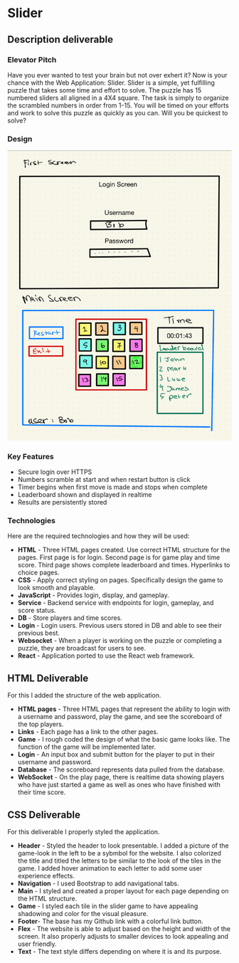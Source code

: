 # Slider
## Description deliverable
### Elevator Pitch
Have you ever wanted to test your brain but not over exhert it? Now is your chance with the Web Application: Slider.
Slider is a simple, yet fulfilling puzzle that takes some time and effort to solve. The puzzle has 15 numbered sliders all aligned in a 4X4 square. 
The task is simply to organize the scrambled numbers in order from 1-15. You will be timed on your efforts and work to solve this puzzle as quickly as you can.
Will you be quickest to solve?
### Design
![image of design of web application.](Cs260.png.png)

### Key Features
* Secure login over HTTPS
* Numbers scramble at start and when restart button is click
* Timer begins when first move is made and stops when complete
* Leaderboard shown and displayed in realtime
* Results are persistently stored

### Technologies
Here are the required technologies and how they will be used:
* **HTML** - Three HTML pages created. Use correct HTML structure for the pages. First page is for login. Second page is for game play and time score. Third page shows complete leaderboard and times. Hyperlinks to choice pages.
* **CSS** - Apply correct styling on pages. Specifically design the game to look smooth and playable.
* **JavaScript** - Provides login, display, and gameplay.
* **Service** - Backend service with endpoints for login, gameplay, and score status.
* **DB** - Store players and time scores.
* **Login** - Login users. Previous users stored in DB and able to see their previous best.
* **Websocket** - When a player is working on the puzzle or completing a puzzle, they are broadcast for users to see.
* **React** - Application ported to use the React web framework.

## HTML Deliverable
For this I added the structure of the web application.
* **HTML pages** - Three HTML pages that represent the ability to login with a username and password, play the game, and see the scoreboard of the top players.
* **Links** - Each page has a link to the other pages. 
* **Game** - I rough coded the design of what the basic game looks like. The function of the game will be implemented later.
* **Login** - An input box and submit button for the player to put in their username and password.
* **Database** - The scoreboard represents data pulled from the database.
* **WebSocket** - On the play page, there is realtime data showing players who have just started a game as well as ones who have finished with their time score.

## CSS Deliverable
For this deliverable I properly styled the application.
* **Header** - Styled the header to look presentable. I added a picture of the game-look in the left to be a sybmbol for the website. I also colorized the title and titled the letters to be similar to the look of the tiles in the game. I added hover animation to each letter to add some user experience effects.
* **Navigation** - I used Bootstrap to add navigational tabs. 
* **Main** - I styled and created a proper layout for each page depending on the HTML structure. 
* **Game** - I styled each tile in the slider game to have appealing shadowing and color for the visual pleasure. 
* **Footer**- The base has my Github link with a colorful link button.
* **Flex** - The website is able to adjust based on the height and width of the screen. It also properly adjusts to smaller devices to look appealing and user friendly.
* **Text** - The text style differs depending on where it is and its purpose. 
